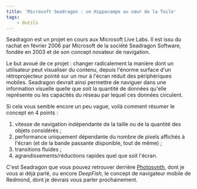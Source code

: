 ```yaml
---
title: 'Microsoft Seadragon : un Hippocampe au cœur de la Toile'
tags:
    - Outils
---
```


Seadragon est un projet en cours aux Microsoft Live Labs. Il est issu du rachat en février 2006 par Microsoft de la société Seadragon Software, fondée en 2003 et de son concept novateur de navigation.

<!-- more -->

Le but avoué de ce projet : changer radicalement la manière dont un utilisateur peut visualiser du contenu, depuis l'énorme surface d'un rétroprojecteur pointé sur un mur à l'écran réduit des périphériques mobiles. Seadragon devrait ainsi permettre de naviguer dans une information visuelle quelle que soit la quantité de données qu'elle représente ou les capacités du réseau par lequel ces données circulent.

Si cela vous semble encore un peu vague, voilà comment résumer le concept en 4 points :

1.  vitesse de navigation indépendante de la taille ou de la quantité des objets considérés ;
2.  performance uniquement dépendante du nombre de pixels affichés à l'écran (et de la bande passante disponible, tout de même) ;
3.  transitions fluides ;
4.  agrandissements/réductions rapides quel que soit l'écran.

C'est Seadragon que vous pouvez retrouver derrière [Photosynth](https://en.wikipedia.org/wiki/Photosynth), dont je vous ai déjà parlé, ou encore _DeepFish_, le concept de navigateur mobile de Redmond, dont je devrais vous parler prochainement.
